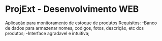 # ProjExt - Desenvolvimento WEB
Aplicação para monitoramento de estoque de produtos
Requisitos:
  -Banco de dados para armazenar nomes, codigos, fotos, descrição, etc dos produtos;
  -Interface agradavel e intuitiva;
